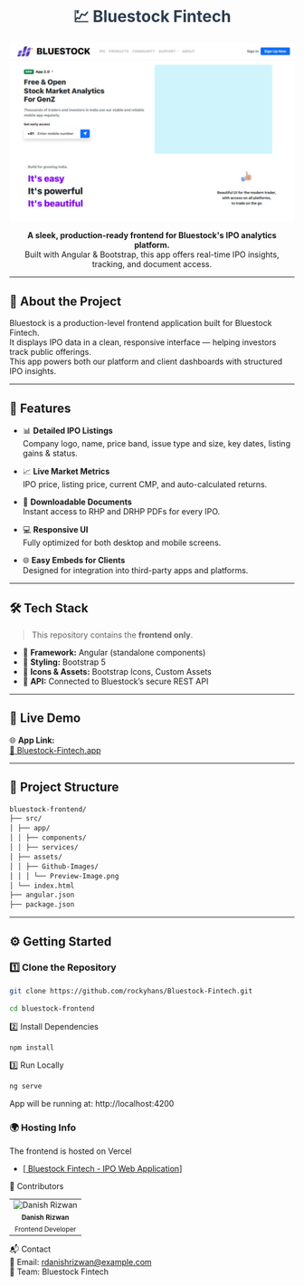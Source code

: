 <h1 align="center" style="color:#2c3e50;">💹 Bluestock Fintech</h1>

<p align="center">
  <img src="./src/assets/Github-Images/Preview-Image.png" alt="Bluestock Preview" width="600"/>
</p>

<p align="center">
  <b>A sleek, production-ready frontend for Bluestock's IPO analytics platform.</b><br>
  Built with Angular & Bootstrap, this app offers real-time IPO insights, tracking, and document access.
</p>

---

## 📄 About the Project

Bluestock is a production-level frontend application built for Bluestock Fintech.  
It displays IPO data in a clean, responsive interface — helping investors track public offerings.  
This app powers both our platform and client dashboards with structured IPO insights.

---

## 🌟 Features

- 📊 **Detailed IPO Listings**  
  Company logo, name, price band, issue type and size, key dates, listing gains & status.

- 📈 **Live Market Metrics**  
  IPO price, listing price, current CMP, and auto-calculated returns.

- 📎 **Downloadable Documents**  
  Instant access to RHP and DRHP PDFs for every IPO.

- 💻 **Responsive UI**  
  Fully optimized for both desktop and mobile screens.

- 🌐 **Easy Embeds for Clients**  
  Designed for integration into third-party apps and platforms.

---

## 🛠️ Tech Stack

> This repository contains the **frontend only**.

- 🎯 **Framework:** Angular (standalone components)
- 🎨 **Styling:** Bootstrap 5
- 🧩 **Icons & Assets:** Bootstrap Icons, Custom Assets
- 🔗 **API:** Connected to Bluestock’s secure REST API

---

## 🚀 Live Demo

🌐 **App Link:**  
[🔗 Bluestock-Fintech.app](https://Bluestock-Fintech.app/)

---

## 📁 Project Structure
```bash
bluestock-frontend/
├── src/
│ ├── app/
│ │ ├── components/
│ │ ├── services/
│ ├── assets/
│ │ ├── Github-Images/
│ │ │ └── Preview-Image.png
│ └── index.html
├── angular.json
├── package.json
```
---

## ⚙️ Getting Started

### 1️⃣ Clone the Repository

```bash
git clone https://github.com/rockyhans/Bluestock-Fintech.git
```
```bash
cd bluestock-frontend
```

  
2️⃣ Install Dependencies
```bash 
npm install
```

3️⃣ Run Locally
```bash
ng serve
```
App will be running at: http://localhost:4200


### 🌍 Hosting Info
The frontend is hosted on Vercel
- [[ Bluestock Fintech - IPO Web Application](https://Bluestock-Fintech.app/)]

👤 Contributors
<table> <tr> <td align="center"> <img src="https://avatars.githubusercontent.com/u/164065390?v=4" width="80px;" alt="Danish Rizwan"/> <br /><sub><b>Danish Rizwan</b></sub><br /> <sub>Frontend Developer</sub> </td> </tr> </table>

📬 Contact
<br>
📧 Email: rdanishrizwan@example.com
<br>
💼 Team: Bluestock Fintech


